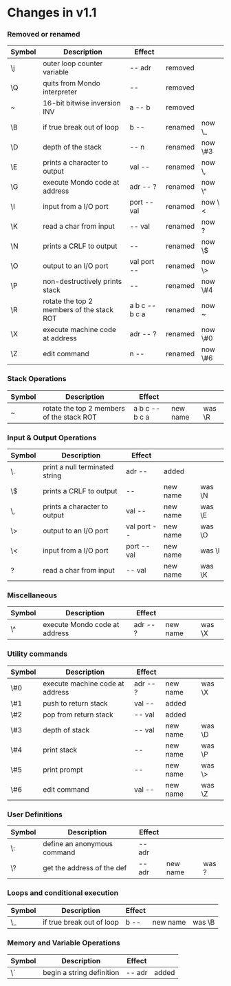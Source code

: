 # Changes in v1.1

### Removed or renamed

| Symbol | Description                               | Effect         |         |          |
| ------ | ----------------------------------------- | -------------- | ------- | -------- |
| \\j    | outer loop counter variable               | -- adr         | removed |          |
| \\Q    | quits from Mondo interpreter              | --             | removed |          |
| \~     | 16-bit bitwise inversion INV              | a -- b         | removed |          |
| \\B    | if true break out of loop                 | b --           | renamed | now \\\_ |
| \\D    | depth of the stack                        | -- n           | renamed | now \\#3 |
| \\E    | prints a character to output              | val --         | renamed | now \\,  |
| \\G    | execute Mondo code at address             | adr -- ?       | renamed | now \\^  |
| \\I    | input from a I/O port                     | port -- val    | renamed | now \\<  |
| \\K    | read a char from input                    | -- val         | renamed | now ?    |
| \\N    | prints a CRLF to output                   | --             | renamed | now \\$  |
| \\O    | output to an I/O port                     | val port --    | renamed | now \\>  |
| \\P    | non-destructively prints stack            | --             | renamed | now \\#4 |
| \\R    | rotate the top 2 members of the stack ROT | a b c -- b c a | renamed | now ~    |
| \\X    | execute machine code at address           | adr -- ?       | renamed | now \\#0 |
| \\Z    | edit command                              | n --           | renamed | now \\#6 |

### Stack Operations

| Symbol | Description                               | Effect         |          |         |
| ------ | ----------------------------------------- | -------------- | -------- | ------- |
| ~      | rotate the top 2 members of the stack ROT | a b c -- b c a | new name | was \\R |

### Input & Output Operations

| Symbol | Description                    | Effect      |          |         |
| ------ | ------------------------------ | ----------- | -------- | ------- |
| \\.    | print a null terminated string | adr --      | added    |         |
| \\$    | prints a CRLF to output        | --          | new name | was \\N |
| \\,    | prints a character to output   | val --      | new name | was \\E |
| \\>    | output to an I/O port          | val port -- | new name | was \\O |
| \\<    | input from a I/O port          | port -- val | new name | was \\I |
| ?      | read a char from input         | -- val      | new name | was \\K |

### Miscellaneous

| Symbol | Description                   | Effect   |          |         |
| ------ | ----------------------------- | -------- | -------- | ------- |
| \\^    | execute Mondo code at address | adr -- ? | new name | was \\X |

### Utility commands

| Symbol | Description                     | Effect   |          |         |
| ------ | ------------------------------- | -------- | -------- | ------- |
| \\#0   | execute machine code at address | adr -- ? | new name | was \\X |
| \\#1   | push to return stack            | val --   | added    |
| \\#2   | pop from return stack           | -- val   | added    |
| \\#3   | depth of stack                  | -- val   | new name | was \\D |
| \\#4   | print stack                     | --       | new name | was \\P |
| \\#5   | print prompt                    | --       | new name | was \\> |
| \\#6   | edit command                    | val --   | new name | was \\Z |

### User Definitions

| Symbol    | Description                 | Effect |          |       |
| --------- | --------------------------- | ------ | -------- | ----- |
| \\:       | define an anonymous command | -- adr |          |       |
| \\?<CHAR> | get the address of the def  | -- adr | new name | was ? |

### Loops and conditional execution

| Symbol | Description               | Effect |          |         |
| ------ | ------------------------- | ------ | -------- | ------- |
| \\\_   | if true break out of loop | b --   | new name | was \\B |

### Memory and Variable Operations

| Symbol | Description               | Effect |       |
| ------ | ------------------------- | ------ | ----- |
| \\`    | begin a string definition | -- adr | added |
